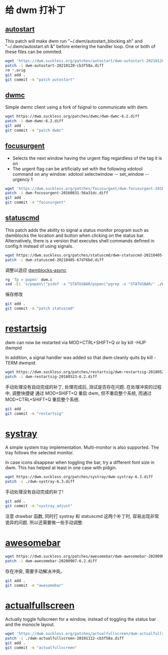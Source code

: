 # 给 dwm 打补丁

## [autostart](https://dwm.suckless.org/patches/autostart/)

This patch will make dwm run "~/.dwm/autostart_blocking.sh" and
"~/.dwm/autostart.sh &" before entering the handler loop. One or both of these
files can be ommited.

```bash
wget 'https://dwm.suckless.org/patches/autostart/dwm-autostart-20210120-cb3f58a.diff'
patch -i dwm-autostart-20210120-cb3f58a.diff
rm *.orig
git add .
git commit -m "patch autostart"
```

## [dwmc](https://dwm.suckless.org/patches/dwmc/)

Simple dwmc client using a fork of fsignal to communicate with dwm.

```bash
wget https://dwm.suckless.org/patches/dwmc/dwm-dwmc-6.2.diff
patch -i dwm-dwmc-6.2.diff
git add .
git commit -m "patch dwmc"
```

## [focusurgent](https://dwm.suckless.org/patches/focusurgent/)


- Selects the next window having the urgent flag regardless of the tag it is on
- The urgent flag can be artificially set with the following xdotool command on
  any window: xdotool selectwindow -- set_window --urgency 1

```bash
wget 'https://dwm.suckless.org/patches/focusurgent/dwm-focusurgent-20160831-56a31dc.diff'
patch -i dwm-focusurgent-20160831-56a31dc.diff
git add .
git commit -m "focusurgent"
```

## [statuscmd](https://dwm.suckless.org/patches/statuscmd/)

This patch adds the ability to signal a status monitor program such as
dwmblocks the location and button when clicking on the status bar.
Alternatively, there is a version that executes shell commands defined in
config.h instead of using signals.

```bash
wget https://dwm.suckless.org/patches/statuscmd/dwm-statuscmd-20210405-67d76bd.diff
patch -i dwm-statuscmd-20210405-67d76bd.diff
```

调整以适应 [dwmblocks-async](https://github.com/UtkarshVerma/dwmblocks-async)

```bash
rg 'fp = popen' dwm.c
sed -Ei 's/popen\("pidof -s "STATUSBAR/popen("pgrep -o "STATUSBAR/' ./dwm.c
```

保存修改

```bash
git add .
git commit -m "patch statuscmd"
```

# [restartsig](https://dwm.suckless.org/patches/restartsig/)

dwm can now be restarted via MOD+CTRL+SHIFT+Q or by kill -HUP dwmpid

In addition, a signal handler was added so that dwm cleanly quits by kill -TERM dwmpid.

```bash
wget https://dwm.suckless.org/patches/restartsig/dwm-restartsig-20180523-6.2.diff
patch -i dwm-restartsig-20180523-6.2.diff
```

手动处理没有自动完成的补丁, 处理完成后, 测试是否存在问题. 在处理冲突的过程中, 调整快捷键
通过 MOD+SHIFT+Q 重启 dwm, 但不重启整个系统, 而通过 MOD+CTRL+SHIFT+Q 重启整个系统.

```bash
git add .
git commit -m "restartsig"
```

# [systray](https://dwm.suckless.org/patches/systray/)

A simple system tray implementation. Multi-monitor is also supported. The tray
follows the selected monitor.

In case icons disappear when toggling the bar, try a different font size in
dwm. This has helped at least in one case with pidgin.

```bash
wget https://dwm.suckless.org/patches/systray/dwm-systray-6.3.diff
patch -i ./dwm-systray-6.3.diff
```

手动处理没有自动完成的补丁!

```bash
git add .
git commit -m "systray_adjust"
```

注意 drawbar 函数, 同时打 systray 和 statuscmd 这两个补丁时, 容易出现非常诡异的问题. 
所以还需要做一些手动调整.


# [awesomebar](https://dwm.suckless.org/patches/awesomebar/)

```bash
wget https://dwm.suckless.org/patches/awesomebar/dwm-awesomebar-20200907-6.2.diff
patch -i dwm-awesomebar-20200907-6.2.diff
```

存在冲突, 需要手动解决冲突。

```bash
git add .
git commit -m "awesomebar"
```

# [actualfullscreen](https://dwm.suckless.org/patches/actualfullscreen/)

Actually toggle fullscreen for a window, instead of toggling the status bar and
the monocle layout.

```bash
wget 'https://dwm.suckless.org/patches/actualfullscreen/dwm-actualfullscreen-20191112-cb3f58a.diff'
patch -i ./dwm-actualfullscreen-20191112-cb3f58a.diff
git add .
git commit -m "actualfullscreen"
```





